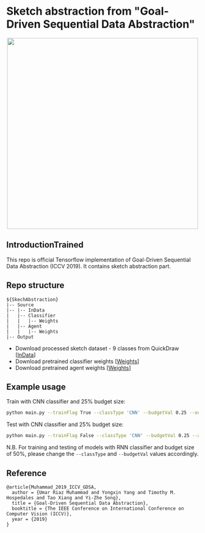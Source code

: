 # Sketch abstraction from "Goal-Driven Sequential Data Abstraction"

<p align="center">
<img src="https://umarriaz.org/wp-content/uploads/2019/10/Preview-ICCV19.png" width="500">
</p>

## IntroductionTrained

This repo is official Tensorflow implementation of Goal-Driven Sequential Data Abstraction (ICCV 2019). It contains sketch abstraction part.

## Repo structure
```
${SkechAbstraction}
|-- Source
|-- |-- InData
|   |-- Classifier
|   |   |-- Weights
|   |-- Agent
|   |   |-- Weights
|-- Output
```
* Download processed sketch dataset - 9 classes from QuickDraw [[InData](https://drive.google.com/file/d/1zEQTM3a8a9EOXXdpgRl9hB6574YgC3Xm/view?usp=sharing)]
* Download pretrained classifier weights [[Weights](https://drive.google.com/drive/folders/1qULg2XieNYa_aI4pyK5YxX_4WPdHlNCc?usp=sharing)]
* Download pretrained agent weights [[Weights](https://drive.google.com/drive/folders/16MIflRh_iDrFKRbgVH19VzFic2-YXN9q?usp=sharing)]

## Example usage
Train with CNN classifier and 25% budget size:
```bash
python main.py --trainFlag True --classType 'CNN' --budgetVal 0.25 --outDir './Output/RNN-25/'
```
Test with CNN classifier and 25% budget size:
```bash
python main.py --trainFlag False --classType 'CNN' --budgetVal 0.25 --agentLoading True --agentLoadingFile './Source/Agent/Weights/Agent_Weights_25_RNN.npy' --testStep 1
```

N.B. For training and testing of models with RNN classifier and budget size of 50%, please change the `--classType` and `--budgetVal` values accordingly.

## Reference
```
@article{Muhammad_2019_ICCV_GDSA,
  author = {Umar Riaz Muhammad and Yongxin Yang and Timothy M. Hospedales and Tao Xiang and Yi-Zhe Song},
  title = {Goal-Driven Sequential Data Abstraction},
  booktitle = {The IEEE Conference on International Conference on Computer Vision (ICCV)},
  year = {2019}
}
```
